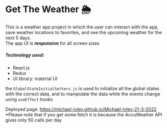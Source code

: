 # Get The Weather 🌦

This is a weather app project in which the user can interact with the app,  
save weather locations to favorites, and see the upcoming weather for the next 5 days.  
The app UI is **responsive** for all screen sizes

##### Technology used:
- React.js
- Redux
- UI library: material UI

the `GlobalStateInitialSetters.js` is used to initialize all the global states  
with the correct data, and to manipulate the data while the events change  
using `useEffect` hooks  

Deployed page: https://michael-ivlev.github.io/Michael-Ivlev-21-3-2022  
*Please note that if you get some fetch it is because the AccuWeather API gives only 50 calls per day
